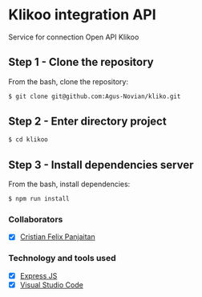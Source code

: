 # Klikoo integration API
Service for connection Open API Klikoo

## Step 1 - Clone the repository
From the bash, clone the repository:
```bash
$ git clone git@github.com:Agus-Novian/kliko.git
```

## Step 2 - Enter directory project
```bash
$ cd klikoo
```

## Step 3 - Install dependencies server
From the bash, install dependencies:
```bash
$ npm run install
```

### Collaborators
- [X] [Cristian Felix Panjaitan](https://github.com/LostClone)

### Technology and tools used
- [X] [Express JS](http://expressjs.com/)
- [X] [Visual Studio Code](https://code.visualstudio.com/)
